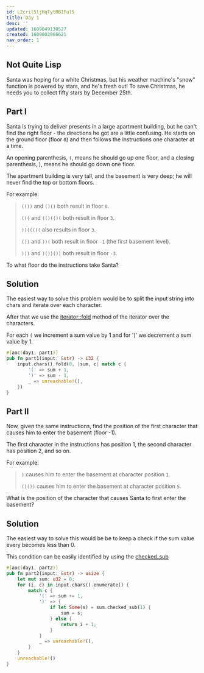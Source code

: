 ```yaml
---
id: L2cril5ljHqTytRB1Ful5
title: Day 1
desc: ''
updated: 1609049130527
created: 1609002966621
nav_order: 1
---
```

## Not Quite Lisp

Santa was hoping for a white Christmas, but his weather machine's "snow" function is powered by stars, and he's fresh out! To save Christmas, he needs you to collect fifty stars by December 25th.

## Part I

Santa is trying to deliver presents in a large apartment building, but he can't find the right floor - the directions he got are a little confusing.
 He starts on the ground floor (floor `0`) and then follows the instructions one character at a time.

An opening parenthesis, `(`, means he should go up one floor, and a closing parenthesis, ), means he should go down one floor.

The apartment building is very tall, and the basement is very deep; he will never find the top or bottom floors.

For example:

> `(())` and `()()` both result in floor `0`.
>
> `(((` and `(()(()(` both result in floor `3`.
>
> `))(((((` also results in floor `3`.
>
> `())` and `))(` both result in floor `-1` (the first basement
> level).
>
> `)))` and `)())())` both result in floor `-3`.

To what floor do the instructions take Santa?

## Solution

The easiest way to solve this problem would be to split the input string into chars and iterate over each character.

After that we use the [iterator::fold](https://doc.rust-lang.org/std/iter/trait.Iterator.html#method.fold) method of the iterator over the characters.

For each `(` we increment a sum value by 1 and for ')' we decrement a sum value by 1.

```rust
#[aoc(day1, part1)]
pub fn part1(input: &str) -> i32 {
    input.chars().fold(0, |sum, c| match c {
        '(' => sum + 1,
        ')' => sum - 1,
        _ => unreachable!(),
    })
}
```

## Part II

Now, given the same instructions, find the position of the first character that causes him to enter the basement (floor -1).

 The first character in the instructions has position 1, the second character has position 2, and so on.

For example:

> `)` causes him to enter the basement at character position `1`.
>
> `()())` causes him to enter the basement at character position `5`.

What is the position of the character that causes Santa to first enter the basement?

## Solution

The easiest way to solve this would be be to keep a check if the sum value every becomes less than 0.

This condition can be easily identified by using the [checked_sub](https://doc.rust-lang.org/std/primitive.isize.html#method.checked_sub)

```rust
#[aoc(day1, part2)]
pub fn part2(input: &str) -> usize {
    let mut sum: u32 = 0;
    for (i, c) in input.chars().enumerate() {
        match c {
            '(' => sum += 1,
            ')' => {
                if let Some(s) = sum.checked_sub(1) {
                    sum = s;
                } else {
                    return i + 1;
                }
            }
            _ => unreachable!(),
        }
    }
    unreachable!()
}
```

